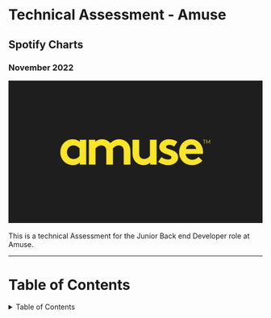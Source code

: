 # Technical Assessment - Amuse
## Spotify Charts
### November 2022

![Amuse Logo](media/amuse-logo.jpg)

This is a technical Assessment for the Junior Back end Developer role at Amuse. 

---
# Table of Contents
<details>
<summary>Table of Contents</summary>

* [Technical Assessment](#technical-assessment)
* [User Stories](#user-stories)
* [Agile Methodology](#agile-methodology)
* [Scope](#scope)
* [Technologies Used](#technologies-used)
* [Testing](#testing)
     
---

## Technical Assessment

Every day Spotify updates its API with data on the top charts around the world. Charts include Global, Viral, Regional, etc. This data is interesting for many reasons, and using software to parse and transform it can add a lot of value to services.

In the JSON file `global_weekly.json`, 200 entries from the global top chart are included, like the track name, artist name, and the number of streams for the period.

The task of the technical assessment is to create a script that allows a user to give an artist name, which then outputs the total number of streams for the artist in that chart.

Example of input file:
```
[    
     { "rank": "1", "artist_names": "Bizarrap, Quevedo", "streams": "30000", ... },
     { "rank": "2", "artist_names": "Taylor Swift", "streams": "24500", ... },
     { "rank": "3", "artist_names": "Drake, 21 Savage", "streams": "22000", ... },
     { "rank": "4", "artist_names": "Taylor Swift", "streams": "20000", ... },
     ...
]
```
and the artist name input: `Taylor Swift`

The expected output of `python chart_total.py "Taylor Swift"` would then be: 
```
{"artist_name": "Taylor Swift", "streams": 625100},
```

In addition, cases where problems might occur and how you can handle them to create a robust and scalable application should be considered.
---
## User Stories

### User Stories that have been satisfied by creation in this technical assessment:

| id  |  Content | How was it satisfied
| ------ | ------ | ------ |
|  [#1](https://github.com/van-essa/technical_assignment_amuse/issues/1) | As a user, I can type the artist's name to get the streams from the Spotify Charts data. | Input |
|  [#2](https://github.com/van-essa/technical_assignment_amuse/issues/2) | As a user, I can type the artist's name with lower, upper or mixed cases to get the streams from the Spotify Charts data. | Input |
|  [#3](https://github.com/van-essa/technical_assignment_amuse/issues/3) | As a user, I can choose to quit the script. | Input |
|  [#4](https://github.com/van-essa/technical_assignment_amuse/issues/4) | As a user, I can get the sum of artists' streams to get the total amount of streams from each artist in the Spotify Charts data. | Output |
|  [#5](https://github.com/van-essa/technical_assignment_amuse/issues/5) | As a user, I can get an error message to try again or exit the script when no artist exists, or the name is typed wrong. | Output |

---

## Agile Methodology

### Canban board and issues

![Screenshot of the canban board](media/project.png)

Github issues were used to create the User stories and group them according to MoSCoW prioritization technique. Link to the project with live issues can be found [HERE](https://github.com/van-essa/technical_assignment_amuse/issues/).

---

## Scope

In order to achieve the desired user goals, a class **`SpotifyCharts`** was created so it can then fetch all the arguments from the JSON file and add them from the list in the SpotifyCharts class. Then when the user types the name of the artist, the program runs through the list, looks at the data and shares the sum of streams of the artist.

---

## Technologies Used

Several technologies have been used to enable this design to work:

| Technology  |  Content | 
| ------ | ------ |
|  [Python](https://www.python.org/) | Python is the core programming language used to write all of the code in this assesment to make it fully functional. |

---
## Testing
A manual testing has been used to ensure that the assignment's functionality meets the desired intent.

### Manual Testing

This project has been tested manually by the creator, Vanessa Andersson:

**As a user, I can type the artist's name to get the streams from the Spotify Charts data.**
!User Story 1](media/Name)

**As a user, I can type the artist's name with lower, upper or mixed cases to get the streams from the Spotify Charts data.**
![User Story 2](media/case-sensitive.png)

**As a user, I can choose to quit the script.**
![User Story 3](media/Quit_yes.png)

Or not:
![User Story 3](media/Quit_no.png)

Also, no matter how I type my answer it is accepted:
![User Story 3](media/testanswer.png)
![User Story 3](media/_testanswer.png)

**As a user, I can get the sum of artists' streams to get the total amount of streams from each artist in the Spotify Charts data.**
![User Story 4](media/Name.png)

**As a user, I can get an error message to try again or exit the script when no artist exists, or the name is typed wrong.**
![User Story 5](media/wrongname.png)
![User Story 5](media/tryagain.png)
![User Story 5](media/donttryagain.png)

Also, no matter how I type my answer it is accepted
![User Story 5](media/1testanswer.png)
![User Story 5](media/2testanswer.png)

